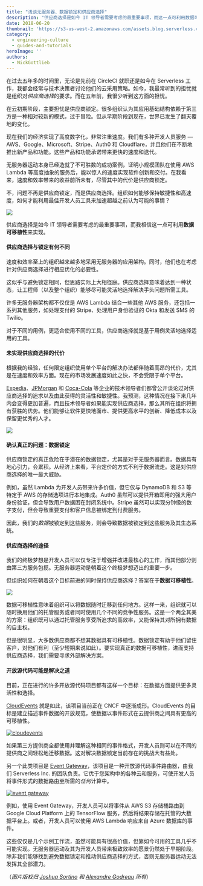 ```yaml
---
title: "浅谈无服务器、数据锁定和供应商选择"
description: "供应商选择是如今 IT 领导者需要考虑的最重要事项，而这一点可利用数据可移植性来实现。"
date: 2018-06-20
thumbnail: 'https://s3-us-west-2.amazonaws.com/assets.blog.serverless.com/vendor+choice/serverless-data-portability.jpg'
category:
  - engineering-culture
  - guides-and-tutorials
heroImage: ''
authors:
  - NickGottlieb
---
```


在过去五年多的时间里，无论是先前在 CircleCI 就职还是如今在 Serverless 工作，我都会经常与技术决策者讨论他们的云采用策略。如今，我最常听到的担忧就是组织对*供应商选择*的要求。而在五年前，我很少听到这方面的担忧。

在云初期阶段，主要担忧是供应商锁定。很多组织认为其应用基础结构依赖于第三方是一种相对较新的模式，过于冒险。但从早期阶段到现在，世界已发生了翻天覆地的变化。

现在我们的经济实现了高度数字化，非常注重速度。我们有多种开发人员服务 — AWS、Google、Microsoft、Stripe、Auth0 和 Cloudflare，并且他们在不断地推出新产品和功能。这些产品和功能承诺带来更快的速度和迭代。

无服务器运动本身已经造就了不可胜数的成功案例，证明小规模团队在使用 AWS Lambda 等高度抽象的服务后，能以惊人的速度实现软件创新和交付。在我看来，速度和效率带来的收益前所未有，尽管其中的代价是供应商锁定。

不，问题不再是供应商锁定，而是供应商选择。组织如何能够保持敏捷性和高速度，如何才能利用最佳开发人员工具来加速超越之前认为可能的事情？

<img src="https://s3-us-west-2.amazonaws.com/assets.blog.serverless.com/vendor+choice/serverless-speed.png">

供应商选择是如今 IT 领导者需要考虑的最重要事项，而我相信这一点可利用**数据可移植性**来实现。

#### 供应商选择与锁定有何不同

速度和效率至上的组织越来越多地采用无服务器的应用架构。同时，他们也在考虑针对供应商选择进行相应优化的必要性。

这似乎与避免锁定相同，但思路实际上大相径庭。供应商选择意味着达到一种状态，让工程师（以及整个组织）能够尽可能灵活地选择解决手头问题所需工具。

许多无服务器架构都不仅仅是 AWS Lambda 结合一些其他 AWS 服务，还包括一系列其他服务，如处理支付的 Stripe、处理用户身份验证的 Okta 和发送 SMS 的 Twilio。

对于不同的用例，更适合使用不同的工具，供应商选择就是基于用例灵活地选择适用的工具。

#### 未实现供应商选择的代价

根据我的经验，任何限定组织使用单个平台的解决办法都伴随着高昂的代价，尤其是在速度和效率方面。现在的市场发展速度如此之快，不会受限于单个平台。

[Expedia](https://m.subbu.org/cloud-lock-in-and-change-agility-78d63978ddfd)、[JPMorgan](https://www.americanbanker.com/news/unexpected-champion-of-public-clouds-jpmorgan-cio-dana-deasy) 和 [Coca-Cola](https://www.forbes.com/sites/alexkonrad/2016/03/23/why-coca-cola-works-with-google-and-rivals-in-the-cloud-and-warns-against-focusing-on-price/#1a04c9852d87) 等企业的技术领导者们都曾公开谈论过对供应商选择的追求以及由此获得的灵活性和敏捷性。我预测，这种情况在接下来几年内会变得更加普遍，而且技术领导者如果能实现供应商选择，那么其所在组织将拥有获胜的优势。他们能够让软件更快地面市、提供更高水平的创新、降低成本以及保留更优秀的人才。

<img src="https://s3-us-west-2.amazonaws.com/assets.blog.serverless.com/vendor+choice/serverless-cocacola.png">

#### 确认真正的问题：数据锁定

供应商锁定的真正危险在于潜在的数据锁定，尤其是对于无服务器而言。数据具有地心引力，会累积。从经济上来看，平台定价的方式不利于数据流走。这是对供应商选择的唯一最大威胁。

例如，虽然 Lambda 为开发人员带来许多价值，但它仅与 DynamoDB 和 S3 等特定于 AWS 的存储选项进行本地集成。Auth0 虽然可以提供开箱即用的强大用户身份验证，但会导致用户数据困在封闭系统中。Stripe 虽然可以实现分钟级的数字支付，但会导致重要支付和客户信息被绑定到付费服务。

因此，我们的*数据*被锁定到这些服务，则会导致数据被锁定到这些服务及其生态系统。

#### 供应商选择的途径

我们的终极梦想是开发人员可以仅专注于增强并改进最核心的工作，而其他部分则由第三方服务包揽。无服务器运动是朝着这个终极梦想迈出的重要一步。

但组织如何在朝着这个目标前进的同时保持供应商选择？答案在于**数据可移植性**。

<img src="https://s3-us-west-2.amazonaws.com/assets.blog.serverless.com/vendor+choice/serverless-data.jpg">

数据可移植性意味着组织可以将数据随时迁移到任何地方。这样一来，组织就可以随时换用他们的托管服务或者同时使用几个不同的竞争性服务。这是一个两全其美的方案：组织既可以通过托管服务享受所追求的高效率，又能保持其对所拥有数据的自主权。

但是很明显，大多数供应商都不想其数据具有可移植性。数据锁定有助于他们留住客户，对他们有利（至少短期来说如此）。要实现真正的数据可移植性，进而支持供应商选择，我们需要寻求外部解决方案。

#### 开放源代码可能是解决之道

目前，正在进行的许多开放源代码项目都有这样一个目标：在数据方面提供更多灵活性和选择。

[CloudEvents](https://cloudevents.io/) 就是如此，该项目当前正在 CNCF 中逐渐成形。CloudEvents 的目标是建立描述事件数据的开放规范，使数据以事件形式在云提供商之间具有更高的可移植性。

[![cloudevents](https://s3-us-west-2.amazonaws.com/assets.blog.serverless.com/vendor+choice/cloudevents.png)](https://cloudevents.io/)

如果第三方提供商全都使用并理解这种相同的事件格式，开发人员则可以在不同的提供商之间轻松地迁移数据。这对解决数据锁定当前存在的挑战大有益处。

另一个此类项目是 [Event Gateway](https://serverless.com/event-gateway/)，该项目是一种开放源代码事件路由器，由我们 Serverless Inc. 的团队负责。它优于您架构中的各种云和服务，可使开发人员将事件形式的数据路由至所需的*任何*计算中。

[![event gateway](https://s3-us-west-2.amazonaws.com/assets.blog.serverless.com/event-gateway-announcement/event-gateway-integrations1.png)](https://serverless.com/event-gateway/)

例如，使用 Event Gateway，开发人员可以将事件从 AWS S3 存储桶路由到 Google Cloud Platform 上的 TensorFlow 服务，然后将结果存储在托管的大数据平台上。或者，开发人员可以使用 AWS Lambda 响应来自 Azure 数据库的事件。

这些仅仅是几个示例工作流，虽然可能具有很高价值，但靠如今可用的工具几乎不可能实现。无服务器运动及其为开发人员带来极致效率的愿景仍然处于早期阶段。除非我们能够找到避免数据锁定和推动供应商选择的方式，否则无服务器运动无法发挥其全部潜力。

（*图片版权归 [Joshua Sortino](https://unsplash.com/@sortino) 和 [Alexandre Godreau](https://unsplash.com/@alexandre_godreau) 所有*）
